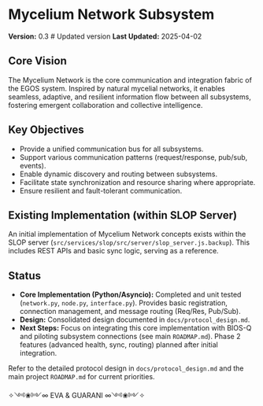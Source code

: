 # Mycelium Network Subsystem

**Version:** 0.3 # Updated version
**Last Updated:** 2025-04-02

## Core Vision

The Mycelium Network is the core communication and integration fabric of the EGOS system. Inspired by natural mycelial networks, it enables seamless, adaptive, and resilient information flow between all subsystems, fostering emergent collaboration and collective intelligence.

## Key Objectives

-   Provide a unified communication bus for all subsystems.
-   Support various communication patterns (request/response, pub/sub, events).
-   Enable dynamic discovery and routing between subsystems.
-   Facilitate state synchronization and resource sharing where appropriate.
-   Ensure resilient and fault-tolerant communication.

## Existing Implementation (within SLOP Server)

An initial implementation of Mycelium Network concepts exists within the SLOP server (`src/services/slop/src/server/slop_server.js.backup`). This includes REST APIs and basic sync logic, serving as a reference.

## Status

-   **Core Implementation (Python/Asyncio):** Completed and unit tested (`network.py`, `node.py`, `interface.py`). Provides basic registration, connection management, and message routing (Req/Res, Pub/Sub).
-   **Design:** Consolidated design documented in `docs/protocol_design.md`.
-   **Next Steps:** Focus on integrating this core implementation with BIOS-Q and piloting subsystem connections (see main `ROADMAP.md`). Phase 2 features (advanced health, sync, routing) planned after initial integration.

Refer to the detailed protocol design in `docs/protocol_design.md` and the main project `ROADMAP.md` for current priorities.

✧༺❀༻∞ EVA & GUARANI ∞༺❀༻✧ 